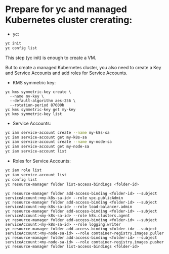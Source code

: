 # Prepare for yc and managed Kubernetes cluster crerating: 

- yc:

```bash
yc init
yc config list
```

This step (yc init) is enough to create a VM. 

But to create a managed Kubernetes cluster, you also need to create a Key and Service Accounts and add roles for Service Accounts. 

- KMS symmetric key:

```
yc kms symmetric-key create \
  --name my-key \
  --default-algorithm aes-256 \
  --rotation-period 87600h
yc kms symmetric-key get my-key
yc kms symmetric-key list
```

- Service Accounts:

```bash
yc iam service-account create --name my-k8s-sa
yc iam service-account get my-k8s-sa
yc iam service-account create --name my-node-sa
yc iam service-account get my-node-sa
yc iam service-account list
```

- Roles for Service Accounts:

```bash
yc iam role list
yc iam service-account list
yc config list
yc resource-manager folder list-access-bindings <folder-id>
```

```
yc resource-manager folder add-access-binding <folder-id> --subject serviceAccount:<my-k8s-sa-id> --role vpc.publicAdmin
yc resource-manager folder add-access-binding <folder-id> --subject serviceAccount:<my-k8s-sa-id> --role load-balancer.admin
yc resource-manager folder add-access-binding <folder-id> --subject serviceAccount:<my-k8s-sa-id> --role k8s.clusters.agent
yc resource-manager folder add-access-binding <folder-id> --subject serviceAccount:<my-k8s-sa-id> --role logging.writer
yc resource-manager folder add-access-binding <folder-id> --subject serviceAccount:<my-node-sa-id> --role container-registry.images.puller
yc resource-manager folder add-access-binding <folder-id> --subject serviceAccount:<my-node-sa-id> --role container-registry.images.pusher
yc resource-manager folder list-access-bindings <folder-id>
```

